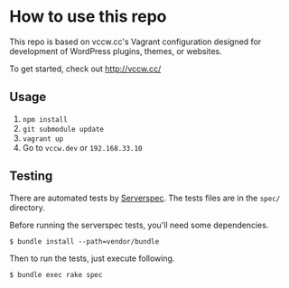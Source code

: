 # How to use this repo

This repo is based on vccw.cc's Vagrant configuration designed for development of WordPress plugins, themes, or websites.

To get started, check out <http://vccw.cc/>

## Usage

1. `npm install`
1. `git submodule update`
1. `vagrant up`
1. Go to `vccw.dev` or `192.168.33.10`

## Testing

There are automated tests by [Serverspec](http://serverspec.org/).
The tests files are in the `spec/` directory.

Before running the serverspec tests, you'll need some dependencies.

```
$ bundle install --path=vendor/bundle
```

Then to run the tests, just execute following.

```
$ bundle exec rake spec
```
